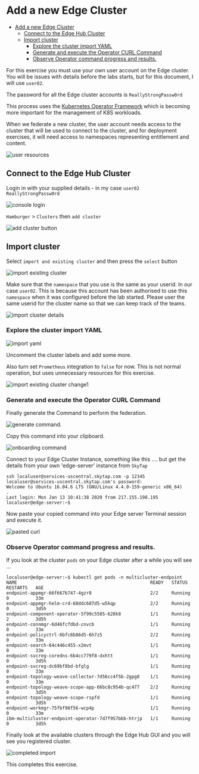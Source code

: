 # Add a new Edge Cluster

<!-- TOC -->

- [Add a new Edge Cluster](#add-a-new-edge-cluster)
  - [Connect to the Edge Hub Cluster](#connect-to-the-edge-hub-cluster)
  - [Import cluster](#import-cluster)
    - [Explore the cluster import YAML](#explore-the-cluster-import-yaml)
    - [Generate and execute the Operator CURL Command](#generate-and-execute-the-operator-curl-command)
    - [Observe Operator command progress and results.](#observe-operator-command-progress-and-results)

<!-- /TOC -->

For this exercise you must use your own user account on the Edge cluster. You will be issues with details before the labs starts, but for this document, I will use `user02`.

The password for all the Edge cluster accounts is `ReallyStrongPassw0rd`

This process uses the [Kubernetes Operator Framework](https://github.com/operator-framework/getting-started) which is becoming more important for the management of K8S workloads.

When we federate a new cluster, the user account needs access to the cluster that will be used to connect to the cluster, and for deployment exercises, it will need access to namespaces representing entitlement and content.

![user resources](images/2020/01/user-resources.png)

## Connect to the Edge Hub Cluster

Login in with your supplied details - in my case `user02` `ReallyStrongPassw0rd`

![console login](images/2020/01/console-login.png)

`Hamburger` > `Clusters` then `add cluster`

![add cluster button](images/2020/01/add-cluster-button.png)

## Import cluster

Select `import and existing cluster` and then press the `select` button

![import existing cluster](images/2020/01/import-existing-cluster.png)

Make sure that the `namespace` that you use is the same as your userid. In our case `user02`. This is because this account has been authorised to use this `namespace` when it was configured before the lab started. Please user the same userid for the cluster name so that we can keep track of the teams.

![import cluster details](images/2020/01/import-cluster-details.png)

### Explore the cluster import YAML

![import yaml](images/2020/01/2020-01-11-13-39-27.png)

Uncomment the cluster labels and add some more.

Also turn set `Prometheus` integration to `false` for now. This is not normal operation, but uses unnecessary resources for this exercise.

![import existing cluster change1](images/2020/01/2020-01-13-12-32-32.png)

### Generate and execute the Operator CURL Command

Finally generate the Command to perform the federation.

![generate command](images/2020/01/generate-command.png).

Copy this command into your clipboard.

![onboarding command](images/2020/01/onboarding-command.png)

Connect to your Edge Cluster Instance, something like this .... but get the details from your own 'edge-server' instance from `SkyTap`

```
ssh localuser@services-uscentral.skytap.com -p 12345
localuser@services-uscentral.skytap.com's password:
Welcome to Ubuntu 16.04.6 LTS (GNU/Linux 4.4.0-159-generic x86_64)
.
Last login: Mon Jan 13 10:41:38 2020 from 217.155.198.195
localuser@edge-server:~$
```

Now paste your copied command into your Edge server Terminal session and execute it.

![pasted curl](images/2020/01/2020-01-11-13-32-13.png)

### Observe Operator command progress and results.

If you look at the cluster `pods` on your Edge cluster after a while you will see ...

```
localuser@edge-server:~$ kubectl get pods -n multicluster-endpoint
NAME                                                  READY   STATUS        RESTARTS   AGE
endpoint-appmgr-66f667b747-4gzr8                      2/2     Running       0          33m
endpoint-appmgr-helm-crd-68ddc687d5-w5kqp             2/2     Running       0          3d5h
endpoint-component-operator-5f99c5585-628k8           1/1     Running       2          3d5h
endpoint-connmgr-6d46fcfdbd-cnvcb                     1/1     Running       0          33m
endpoint-policyctrl-6bfc8b86d5-6h7z5                  2/2     Running       0          33m
endpoint-search-64c446c455-x2mvt                      1/1     Running       0          33m
endpoint-svcreg-coredns-6b4cc779f8-dxhtt              1/1     Running       0          3d5h
endpoint-svcreg-dc69bf8bd-bfqlg                       1/1     Running       0          33m
endpoint-topology-weave-collector-7d56cc4f5b-2gpg8    1/1     Running       0          33m
endpoint-topology-weave-scope-app-66bc8c954b-qc477    2/2     Running       0          3d5h
endpoint-topology-weave-scope-rspfd                   1/1     Running       0          3d5h
endpoint-workmgr-75fbf96f56-wcp4p                     1/1     Running       0          33m
ibm-multicluster-endpoint-operator-7d7f957bbb-htrjp   1/1     Running       0          3d5h

```

Finally look at the available clusters through the Edge Hub GUI and you will see you registered cluster.

![completed import](images/2020/01/completed-cluster-import.png)

This completes this exercise.
